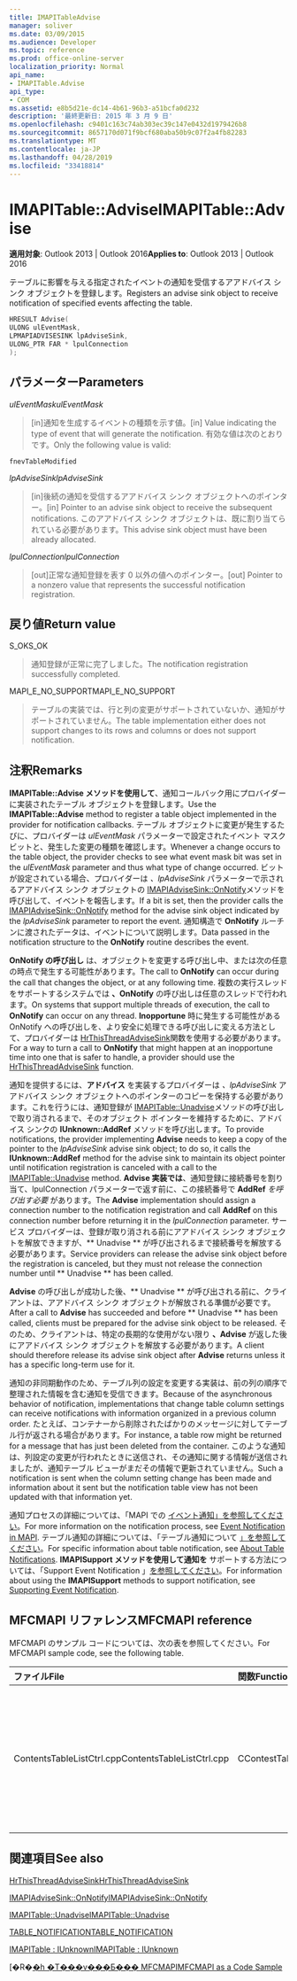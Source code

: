 ```yaml
---
title: IMAPITableAdvise
manager: soliver
ms.date: 03/09/2015
ms.audience: Developer
ms.topic: reference
ms.prod: office-online-server
localization_priority: Normal
api_name:
- IMAPITable.Advise
api_type:
- COM
ms.assetid: e8b5d21e-dc14-4b61-96b3-a51bcfa0d232
description: '最終更新日: 2015 年 3 月 9 日'
ms.openlocfilehash: c9401c163c74ab303ec39c147e0432d1979426b8
ms.sourcegitcommit: 8657170d071f9bcf680aba50b9c07f2a4fb82283
ms.translationtype: MT
ms.contentlocale: ja-JP
ms.lasthandoff: 04/28/2019
ms.locfileid: "33418814"
---
```

# <a name="imapitableadvise"></a><span data-ttu-id="8b78f-103">IMAPITable::Advise</span><span class="sxs-lookup"><span data-stu-id="8b78f-103">IMAPITable::Advise</span></span>

  
  
<span data-ttu-id="8b78f-104">**適用対象**: Outlook 2013 | Outlook 2016</span><span class="sxs-lookup"><span data-stu-id="8b78f-104">**Applies to**: Outlook 2013 | Outlook 2016</span></span> 
  
<span data-ttu-id="8b78f-105">テーブルに影響を与える指定されたイベントの通知を受信するアアドバイス シンク オブジェクトを登録します。</span><span class="sxs-lookup"><span data-stu-id="8b78f-105">Registers an advise sink object to receive notification of specified events affecting the table.</span></span>
  
```cpp
HRESULT Advise(
ULONG ulEventMask,
LPMAPIADVISESINK lpAdviseSink,
ULONG_PTR FAR * lpulConnection
);
```

## <a name="parameters"></a><span data-ttu-id="8b78f-106">パラメーター</span><span class="sxs-lookup"><span data-stu-id="8b78f-106">Parameters</span></span>

 <span data-ttu-id="8b78f-107">_ulEventMask_</span><span class="sxs-lookup"><span data-stu-id="8b78f-107">_ulEventMask_</span></span>
  
> <span data-ttu-id="8b78f-108">[in]通知を生成するイベントの種類を示す値。</span><span class="sxs-lookup"><span data-stu-id="8b78f-108">[in] Value indicating the type of event that will generate the notification.</span></span> <span data-ttu-id="8b78f-109">有効な値は次のとおりです。</span><span class="sxs-lookup"><span data-stu-id="8b78f-109">Only the following value is valid:</span></span>
    
 `fnevTableModified`
  
 <span data-ttu-id="8b78f-110">_lpAdviseSink_</span><span class="sxs-lookup"><span data-stu-id="8b78f-110">_lpAdviseSink_</span></span>
  
> <span data-ttu-id="8b78f-111">[in]後続の通知を受信するアアドバイス シンク オブジェクトへのポインター。</span><span class="sxs-lookup"><span data-stu-id="8b78f-111">[in] Pointer to an advise sink object to receive the subsequent notifications.</span></span> <span data-ttu-id="8b78f-112">このアアドバイス シンク オブジェクトは、既に割り当てられている必要があります。</span><span class="sxs-lookup"><span data-stu-id="8b78f-112">This advise sink object must have been already allocated.</span></span>
    
 <span data-ttu-id="8b78f-113">_lpulConnection_</span><span class="sxs-lookup"><span data-stu-id="8b78f-113">_lpulConnection_</span></span>
  
> <span data-ttu-id="8b78f-114">[out]正常な通知登録を表す 0 以外の値へのポインター。</span><span class="sxs-lookup"><span data-stu-id="8b78f-114">[out] Pointer to a nonzero value that represents the successful notification registration.</span></span>
    
## <a name="return-value"></a><span data-ttu-id="8b78f-115">戻り値</span><span class="sxs-lookup"><span data-stu-id="8b78f-115">Return value</span></span>

<span data-ttu-id="8b78f-116">S_OK</span><span class="sxs-lookup"><span data-stu-id="8b78f-116">S_OK</span></span> 
  
> <span data-ttu-id="8b78f-117">通知登録が正常に完了しました。</span><span class="sxs-lookup"><span data-stu-id="8b78f-117">The notification registration successfully completed.</span></span>
    
<span data-ttu-id="8b78f-118">MAPI_E_NO_SUPPORT</span><span class="sxs-lookup"><span data-stu-id="8b78f-118">MAPI_E_NO_SUPPORT</span></span> 
  
> <span data-ttu-id="8b78f-119">テーブルの実装では、行と列の変更がサポートされていないか、通知がサポートされていません。</span><span class="sxs-lookup"><span data-stu-id="8b78f-119">The table implementation either does not support changes to its rows and columns or does not support notification.</span></span>
    
## <a name="remarks"></a><span data-ttu-id="8b78f-120">注釈</span><span class="sxs-lookup"><span data-stu-id="8b78f-120">Remarks</span></span>

<span data-ttu-id="8b78f-121">**IMAPITable::Advise メソッドを使用して**、通知コールバック用にプロバイダーに実装されたテーブル オブジェクトを登録します。</span><span class="sxs-lookup"><span data-stu-id="8b78f-121">Use the **IMAPITable::Advise** method to register a table object implemented in the provider for notification callbacks.</span></span> <span data-ttu-id="8b78f-122">テーブル オブジェクトに変更が発生するたびに、プロバイダーは  _ulEventMask_ パラメーターで設定されたイベント マスク ビットと、発生した変更の種類を確認します。</span><span class="sxs-lookup"><span data-stu-id="8b78f-122">Whenever a change occurs to the table object, the provider checks to see what event mask bit was set in the  _ulEventMask_ parameter and thus what type of change occurred.</span></span> <span data-ttu-id="8b78f-123">ビットが設定されている場合、プロバイダーは _、lpAdviseSink_ パラメーターで示されるアアドバイス シンク オブジェクトの [IMAPIAdviseSink::OnNotify](imapiadvisesink-onnotify.md)メソッドを呼び出して、イベントを報告します。</span><span class="sxs-lookup"><span data-stu-id="8b78f-123">If a bit is set, then the provider calls the [IMAPIAdviseSink::OnNotify](imapiadvisesink-onnotify.md) method for the advise sink object indicated by the  _lpAdviseSink_ parameter to report the event.</span></span> <span data-ttu-id="8b78f-124">通知構造で **OnNotify** ルーチンに渡されたデータは、イベントについて説明します。</span><span class="sxs-lookup"><span data-stu-id="8b78f-124">Data passed in the notification structure to the **OnNotify** routine describes the event.</span></span> 
  
<span data-ttu-id="8b78f-125">**OnNotify の呼び出し** は、オブジェクトを変更する呼び出し中、または次の任意の時点で発生する可能性があります。</span><span class="sxs-lookup"><span data-stu-id="8b78f-125">The call to **OnNotify** can occur during the call that changes the object, or at any following time.</span></span> <span data-ttu-id="8b78f-126">複数の実行スレッドをサポートするシステムでは **、OnNotify** の呼び出しは任意のスレッドで行われます。</span><span class="sxs-lookup"><span data-stu-id="8b78f-126">On systems that support multiple threads of execution, the call to **OnNotify** can occur on any thread.</span></span> <span data-ttu-id="8b78f-127">**Inopportune** 時に発生する可能性がある OnNotify への呼び出しを、より安全に処理できる呼び出しに変える方法として、プロバイダーは [HrThisThreadAdviseSink](hrthisthreadadvisesink.md)関数を使用する必要があります。</span><span class="sxs-lookup"><span data-stu-id="8b78f-127">For a way to turn a call to **OnNotify** that might happen at an inopportune time into one that is safer to handle, a provider should use the [HrThisThreadAdviseSink](hrthisthreadadvisesink.md) function.</span></span> 
  
<span data-ttu-id="8b78f-128">通知を提供するには、**アドバイス** を実装するプロバイダーは _、lpAdviseSink_ アアドバイス シンク オブジェクトへのポインターのコピーを保持する必要があります。これを行うには、通知登録が [IMAPITable::Unadvise](imapitable-unadvise.md)メソッドの呼び出しで取り消されるまで、そのオブジェクト ポインターを維持するために、アドバイス シンクの **IUnknown::AddRef** メソッドを呼び出します。</span><span class="sxs-lookup"><span data-stu-id="8b78f-128">To provide notifications, the provider implementing **Advise** needs to keep a copy of the pointer to the  _lpAdviseSink_ advise sink object; to do so, it calls the **IUnknown::AddRef** method for the advise sink to maintain its object pointer until notification registration is canceled with a call to the [IMAPITable::Unadvise](imapitable-unadvise.md) method.</span></span> <span data-ttu-id="8b78f-129">**Advise 実装では**、通知登録に接続番号を割り当て、lpulConnection パラメーターで返す前に、この接続番号で **AddRef** _を呼び出す必要_ があります。</span><span class="sxs-lookup"><span data-stu-id="8b78f-129">The **Advise** implementation should assign a connection number to the notification registration and call **AddRef** on this connection number before returning it in the  _lpulConnection_ parameter.</span></span> <span data-ttu-id="8b78f-130">サービス プロバイダーは、登録が取り消される前にアアドバイス シンク オブジェクトを解放できますが、\*\* Unadvise \*\* が呼び出されるまで接続番号を解放する必要があります。</span><span class="sxs-lookup"><span data-stu-id="8b78f-130">Service providers can release the advise sink object before the registration is canceled, but they must not release the connection number until \*\* Unadvise \*\* has been called.</span></span> 
  
<span data-ttu-id="8b78f-131">**Advise** の呼び出しが成功した後、\*\* Unadvise \*\* が呼び出される前に、クライアントは、アアドバイス シンク オブジェクトが解放される準備が必要です。</span><span class="sxs-lookup"><span data-stu-id="8b78f-131">After a call to **Advise** has succeeded and before \*\* Unadvise \*\* has been called, clients must be prepared for the advise sink object to be released.</span></span> <span data-ttu-id="8b78f-132">そのため、クライアントは、特定の長期的な使用がない限り **、Advise** が返した後にアアドバイス シンク オブジェクトを解放する必要があります。</span><span class="sxs-lookup"><span data-stu-id="8b78f-132">A client should therefore release its advise sink object after **Advise** returns unless it has a specific long-term use for it.</span></span> 
  
<span data-ttu-id="8b78f-133">通知の非同期動作のため、テーブル列の設定を変更する実装は、前の列の順序で整理された情報を含む通知を受信できます。</span><span class="sxs-lookup"><span data-stu-id="8b78f-133">Because of the asynchronous behavior of notification, implementations that change table column settings can receive notifications with information organized in a previous column order.</span></span> <span data-ttu-id="8b78f-134">たとえば、コンテナーから削除されたばかりのメッセージに対してテーブル行が返される場合があります。</span><span class="sxs-lookup"><span data-stu-id="8b78f-134">For instance, a table row might be returned for a message that has just been deleted from the container.</span></span> <span data-ttu-id="8b78f-135">このような通知は、列設定の変更が行われたときに送信され、その通知に関する情報が送信されましたが、通知テーブル ビューがまだその情報で更新されていません。</span><span class="sxs-lookup"><span data-stu-id="8b78f-135">Such a notification is sent when the column setting change has been made and information about it sent but the notification table view has not been updated with that information yet.</span></span>
  
<span data-ttu-id="8b78f-136">通知プロセスの詳細については、「MAPI での [イベント通知」を参照してください](event-notification-in-mapi.md)。</span><span class="sxs-lookup"><span data-stu-id="8b78f-136">For more information on the notification process, see [Event Notification in MAPI](event-notification-in-mapi.md).</span></span> <span data-ttu-id="8b78f-137">テーブル通知の詳細については、「テーブル通知について [」を参照してください](about-table-notifications.md)。</span><span class="sxs-lookup"><span data-stu-id="8b78f-137">For specific information about table notification, see [About Table Notifications](about-table-notifications.md).</span></span> <span data-ttu-id="8b78f-138">**IMAPISupport メソッドを使用して通知を** サポートする方法については、「Support Event Notification 」[を参照してください](supporting-event-notification.md)。</span><span class="sxs-lookup"><span data-stu-id="8b78f-138">For information about using the **IMAPISupport** methods to support notification, see [Supporting Event Notification](supporting-event-notification.md).</span></span>
  
## <a name="mfcmapi-reference"></a><span data-ttu-id="8b78f-139">MFCMAPI リファレンス</span><span class="sxs-lookup"><span data-stu-id="8b78f-139">MFCMAPI reference</span></span>

<span data-ttu-id="8b78f-140">MFCMAPI のサンプル コードについては、次の表を参照してください。</span><span class="sxs-lookup"><span data-stu-id="8b78f-140">For MFCMAPI sample code, see the following table.</span></span>
  
|<span data-ttu-id="8b78f-141">**ファイル**</span><span class="sxs-lookup"><span data-stu-id="8b78f-141">**File**</span></span>|<span data-ttu-id="8b78f-142">**関数**</span><span class="sxs-lookup"><span data-stu-id="8b78f-142">**Function**</span></span>|<span data-ttu-id="8b78f-143">**コメント**</span><span class="sxs-lookup"><span data-stu-id="8b78f-143">**Comment**</span></span>|
|:-----|:-----|:-----|
|<span data-ttu-id="8b78f-144">ContentsTableListCtrl.cpp</span><span class="sxs-lookup"><span data-stu-id="8b78f-144">ContentsTableListCtrl.cpp</span></span>  <br/> |<span data-ttu-id="8b78f-145">CContestTableListCtrl::NotificationOn</span><span class="sxs-lookup"><span data-stu-id="8b78f-145">CContestTableListCtrl::NotificationOn</span></span>  <br/> |<span data-ttu-id="8b78f-146">MFCMAPI では **、IMAPITable::Advise** メソッドを使用して通知を登録し、テーブル ビューを最新の状態にできます。</span><span class="sxs-lookup"><span data-stu-id="8b78f-146">MFCMAPI uses the **IMAPITable::Advise** method to register for notifications to allow the table view to stay current.</span></span>  <br/> |
   
## <a name="see-also"></a><span data-ttu-id="8b78f-147">関連項目</span><span class="sxs-lookup"><span data-stu-id="8b78f-147">See also</span></span>



[<span data-ttu-id="8b78f-148">HrThisThreadAdviseSink</span><span class="sxs-lookup"><span data-stu-id="8b78f-148">HrThisThreadAdviseSink</span></span>](hrthisthreadadvisesink.md)
  
[<span data-ttu-id="8b78f-149">IMAPIAdviseSink::OnNotify</span><span class="sxs-lookup"><span data-stu-id="8b78f-149">IMAPIAdviseSink::OnNotify</span></span>](imapiadvisesink-onnotify.md)
  
[<span data-ttu-id="8b78f-150">IMAPITable::Unadvise</span><span class="sxs-lookup"><span data-stu-id="8b78f-150">IMAPITable::Unadvise</span></span>](imapitable-unadvise.md)
  
[<span data-ttu-id="8b78f-151">TABLE_NOTIFICATION</span><span class="sxs-lookup"><span data-stu-id="8b78f-151">TABLE_NOTIFICATION</span></span>](table_notification.md)
  
[<span data-ttu-id="8b78f-152">IMAPITable : IUnknown</span><span class="sxs-lookup"><span data-stu-id="8b78f-152">IMAPITable : IUnknown</span></span>](imapitableiunknown.md)


<span data-ttu-id="8b78f-153">[�R�[�h �T���v���Ƃ��� MFCMAPI](mfcmapi-as-a-code-sample.md)</span><span class="sxs-lookup"><span data-stu-id="8b78f-153">[MFCMAPI as a Code Sample](mfcmapi-as-a-code-sample.md)</span></span>

